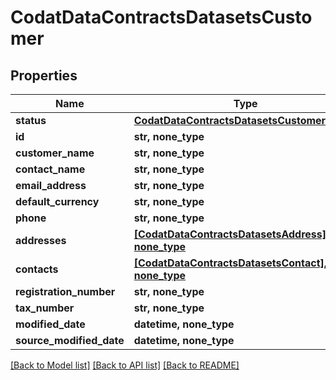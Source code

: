 # CodatDataContractsDatasetsCustomer


## Properties
Name | Type | Description | Notes
------------ | ------------- | ------------- | -------------
**status** | [**CodatDataContractsDatasetsCustomerStatus**](CodatDataContractsDatasetsCustomerStatus.md) |  | 
**id** | **str, none_type** |  | [optional] 
**customer_name** | **str, none_type** |  | [optional] 
**contact_name** | **str, none_type** |  | [optional] 
**email_address** | **str, none_type** |  | [optional] 
**default_currency** | **str, none_type** |  | [optional] 
**phone** | **str, none_type** |  | [optional] 
**addresses** | [**[CodatDataContractsDatasetsAddress], none_type**](CodatDataContractsDatasetsAddress.md) |  | [optional] 
**contacts** | [**[CodatDataContractsDatasetsContact], none_type**](CodatDataContractsDatasetsContact.md) |  | [optional] 
**registration_number** | **str, none_type** |  | [optional] 
**tax_number** | **str, none_type** |  | [optional] 
**modified_date** | **datetime, none_type** |  | [optional] 
**source_modified_date** | **datetime, none_type** |  | [optional] 

[[Back to Model list]](../README.md#documentation-for-models) [[Back to API list]](../README.md#documentation-for-api-endpoints) [[Back to README]](../README.md)


